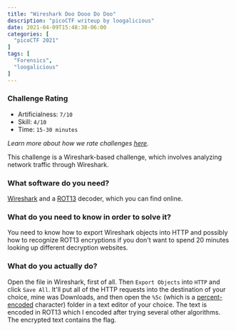 ```yaml
---
title: "Wireshark Doo Dooo Do Doo"
description: "picoCTF writeup by loogalicious"
date: 2021-04-09T15:48:38-06:00
categories: [
  "picoCTF 2021"
]
tags: [
  "Forensics",
  "loogalicious"
]
---
```


### Challenge Rating
* Artificialness: `7/10`
* Skill: `4/10`
* Time: `15-30 minutes`

*Learn more about how we rate challenges [here](/post/rating).*

This challenge is a Wireshark-based challenge, which involves analyzing network
 traffic through Wireshark. 

### What software do you need?
[Wireshark](https://www.wireshark.org/) and a [ROT13](https://rot13.com/) decoder,
 which you can find online.

### What do you need to know in order to solve it?
You need to know how to export Wireshark objects into HTTP and possibly how to 
recognize ROT13 encryptions if you don't want to spend 20 minutes looking up 
different decryption websites.

### What do you actually do?
Open the file in Wireshark, first of all. Then `Export Objects` into `HTTP` and 
click `Save All`. It'll put all of the HTTP requests into the destination of your
choice, mine was Downloads, and then open the `%5c` (which is a 
[percent-encoded](https://en.wikipedia.org/wiki/Percent-encoding) character) 
folder in a text editor of your choice. The text is encoded in ROT13 which I 
encoded after trying several other algorithms. The encrypted text contains the 
flag. 

